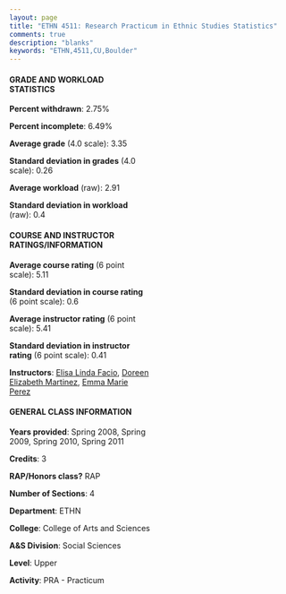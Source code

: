 ```yaml
---
layout: page
title: "ETHN 4511: Research Practicum in Ethnic Studies Statistics"
comments: true
description: "blanks"
keywords: "ETHN,4511,CU,Boulder"
---
```

<head>
<script src="https://ajax.googleapis.com/ajax/libs/jquery/2.1.3/jquery.min.js"></script>
<script src="https://dl.dropboxusercontent.com/s/pc42nxpaw1ea4o9/highcharts.js?dl=0"></script>
<!-- <script src="../assets/js/highcharts.js"></script> -->
<style type="text/css">@font-face {
	font-family: "Bebas Neue";
	src: url(https://www.filehosting.org/file/details/544349/BebasNeue Regular.otf) format("opentype");
	}
	h1.Bebas { 
		font-family: "Bebas Neue", Verdana, Tahoma;
	}
</style>
</head>
<body>
	<div id="container" style="float: right; width: 45%; height: 88%; margin-left: 2.5%; margin-right: 2.5%;"></div>
	<script language="JavaScript">
		$(document).ready(function() {
		var chart = {type: 'column'};
		var title = {text: 'Grade Distribution'};
		var xAxis = {categories: ['A','B','C','D','F'],crosshair: true};
		var yAxis = {min: 0,title: {text: 'Percentage'}};
		var tooltip = {headerFormat: '<center><b><span style="font-size:20px">{point.key}</span></b></center>',
		               pointFormat: '<td style="padding:0"><b>{point.y:.1f}%</b></td>',
		               footerFormat: '</table>',shared: true,useHTML: true};
		var plotOptions = {column: {pointPadding: 0.0,borderWidth: 0}};  
		var credits = {enabled: false};var series= [{name: 'Percent',data: [53.85,37.23,5.0,1.04,2.87,]}];
		var json = {};
		json.chart = chart;
		json.title = title;
		json.tooltip = tooltip;
		json.xAxis = xAxis;
		json.yAxis = yAxis;  
		json.series = series;
		json.plotOptions = plotOptions;  
		json.credits = credits;
		$('#container').highcharts(json);
	});
	</script>
</body>
			   
#### GRADE AND WORKLOAD STATISTICS

**Percent withdrawn**: 2.75%

**Percent incomplete**: 6.49%

**Average grade** (4.0 scale): 3.35

**Standard deviation in grades** (4.0 scale): 0.26

**Average workload** (raw): 2.91

**Standard deviation in workload** (raw): 0.4

#### COURSE AND INSTRUCTOR RATINGS/INFORMATION

**Average course rating** (6 point scale): 5.11

**Standard deviation in course rating** (6 point scale): 0.6

**Average instructor rating** (6 point scale): 5.41

**Standard deviation in instructor rating** (6 point scale): 0.41

**Instructors**: <a href='../../instructors/Elisa_Linda_Facio'>Elisa Linda Facio</a>, <a href='../../instructors/Doreen_Elizabeth_Martinez'>Doreen Elizabeth Martinez</a>, <a href='../../instructors/Emma_Marie_Perez'>Emma Marie Perez</a>

#### GENERAL CLASS INFORMATION

**Years provided**: Spring 2008, Spring 2009, Spring 2010, Spring 2011

**Credits**: 3

**RAP/Honors class?** RAP

**Number of Sections**: 4

**Department**: ETHN

**College**: College of Arts and Sciences

**A&S Division**: Social Sciences

**Level**: Upper

**Activity**: PRA - Practicum
